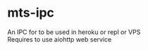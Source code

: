 # mts-ipc

An IPC for to be used in heroku or repl or VPS<br />
Requires to use aiohttp web service

